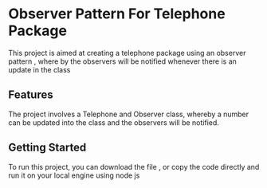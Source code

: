 # Observer Pattern For Telephone Package

This project is aimed at creating a telephone package using an observer pattern , where by 
the observers will be notified whenever there is an update in the class


## Features

The project involves a Telephone and Observer class, whereby a number can be updated into the class and the observers will be notified.

## Getting Started
To run this project, you can download the file , or copy the code directly and run it on your local engine using node js

